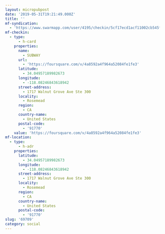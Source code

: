 ```yaml
---
layout: micropubpost
date: '2019-05-31T19:21:49.000Z'
title: ''
mf-syndication:
  - 'https://www.swarmapp.com/user/4195/checkin/5cf17ecd1acf11002cb545f9'
mf-checkin:
  - type:
      - h-card
    properties:
      name:
        - SUBWAY
      url:
        - 'https://foursquare.com/v/4a8592a4f964a52084fe1fe3'
      latitude:
        - 34.04957189982673
      longitude:
        - -118.08246843618942
      street-address:
        - 1717 Walnut Grove Ave Ste 300
      locality:
        - Rosemead
      region:
        - CA
      country-name:
        - United States
      postal-code:
        - '91770'
    value: 'https://foursquare.com/v/4a8592a4f964a52084fe1fe3'
mf-location:
  - type:
      - h-adr
    properties:
      latitude:
        - 34.04957189982673
      longitude:
        - -118.08246843618942
      street-address:
        - 1717 Walnut Grove Ave Ste 300
      locality:
        - Rosemead
      region:
        - CA
      country-name:
        - United States
      postal-code:
        - '91770'
slug: '69709'
category: social
---
```


